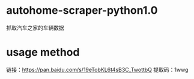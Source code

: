 # autohome-scraper-python1.0
抓取汽车之家的车辆数据

# usage method
链接：https://pan.baidu.com/s/19eTobKL6t4sB3C_TwottbQ 
提取码：1wwg 

